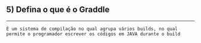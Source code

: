 ## 5)	Defina o que é o Graddle
---

    É um sistema de compilação no qual agrupa vários builds, no qual permite o programador escrever os códigos em JAVA durante o build